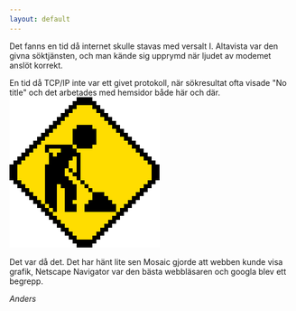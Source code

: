 ```yaml
---
layout: default
---
```


Det fanns en tid då internet skulle stavas med versalt I. Altavista var den givna söktjänsten, och man kände sig upprymd när ljudet av modemet anslöt korrekt.

En tid då TCP/IP inte var ett givet protokoll, när sökresultat ofta visade "No title" och det arbetades med hemsidor både här och där.
<img src="/img/under-construction.gif" class="right" alt="Under construction animaton">

Det var då det. Det har hänt lite sen Mosaic gjorde att webben kunde visa grafik, Netscape Navigator var den bästa webbläsaren och googla blev ett begrepp.

*Anders*